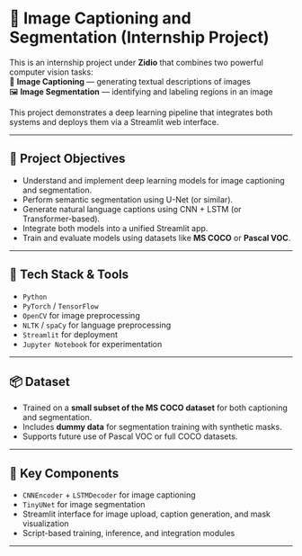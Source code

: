 # 🧠 Image Captioning and Segmentation (Internship Project)

This is an internship project under **Zidio** that combines two powerful computer vision tasks:  
📸 **Image Captioning** — generating textual descriptions of images  
🖼️ **Image Segmentation** — identifying and labeling regions in an image

This project demonstrates a deep learning pipeline that integrates both systems and deploys them via a Streamlit web interface.

---

## 🎯 Project Objectives

- Understand and implement deep learning models for image captioning and segmentation.
- Perform semantic segmentation using U-Net (or similar).
- Generate natural language captions using CNN + LSTM (or Transformer-based).
- Integrate both models into a unified Streamlit app.
- Train and evaluate models using datasets like **MS COCO** or **Pascal VOC**.

---

## 🔧 Tech Stack & Tools

- `Python`
- `PyTorch` / `TensorFlow`
- `OpenCV` for image preprocessing
- `NLTK` / `spaCy` for language preprocessing
- `Streamlit` for deployment
- `Jupyter Notebook` for experimentation

---

## 📦 Dataset

- Trained on a **small subset of the MS COCO dataset** for both captioning and segmentation.
- Includes **dummy data** for segmentation training with synthetic masks.
- Supports future use of Pascal VOC or full COCO datasets.

---

## 📁 Key Components

- `CNNEncoder` + `LSTMDecoder` for image captioning
- `TinyUNet` for image segmentation
- Streamlit interface for image upload, caption generation, and mask visualization
- Script-based training, inference, and integration modules

---


